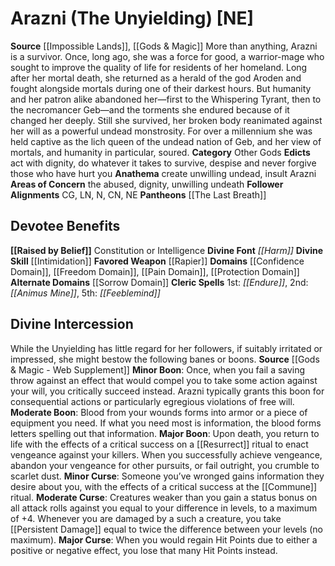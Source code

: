﻿---
ability:
- Constitution
- Intelligence
ability_boost:
- Constitution
- Intelligence
alignment: NE
deity:
- '[[DATABASE/deity/Arazni|Arazni]]'
- '[[DATABASE/deity/The Last Breath|The LastBreath]]'
deity_category: Other Gods
divine_font: Harm
domain:
- '[[DATABASE/domain/Confidence Domain|Confidence]]'
- '[[DATABASE/domain/Freedom Domain|Freedom]]'
- '[[DATABASE/domain/Pain Domain|Pain]]'
- '[[DATABASE/domain/Protection Domain|Protection]]'
- '[[DATABASE/domain/Sorrow Domain|Sorrow]]'
favored_weapon: '[[DATABASE/weapon/Rapier|Rapier]]'
follower_alignment:
- LN
- N
- NE
- CG
- CN
id: '31'
name: Arazni
rarity: Common
skill:
- '[[DATABASE/skill/Intimidation|Intimidation]]'
source: '[[DATABASE/source/Impossible Lands|Impossible Lands]]'
trait: null
type: Deity

---
# Arazni (The Unyielding) [NE]

**Source** [[Impossible Lands]], [[Gods & Magic]] 
More than anything, Arazni is a survivor. Once, long ago, she was a force for good, a warrior-mage who sought to improve the quality of life for residents of her homeland. Long after her mortal death, she returned as a herald of the god Aroden and fought alongside mortals during one of their darkest hours. But humanity and her patron alike abandoned her—first to the Whispering Tyrant, then to the necromancer Geb—and the torments she endured because of it changed her deeply. Still she survived, her broken body reanimated against her will as a powerful undead monstrosity. For over a millennium she was held captive as the lich queen of the undead nation of Geb, and her view of mortals, and humanity in particular, soured.
**Category** Other Gods
**Edicts** act with dignity, do whatever it takes to survive, despise and never forgive those who have hurt you
**Anathema** create unwilling undead, insult Arazni
**Areas of Concern** the abused, dignity, unwilling undeath
**Follower Alignments** CG, LN, N, CN, NE
**Pantheons** [[The Last Breath]]

## Devotee Benefits

**[[Raised by Belief]]** Constitution or Intelligence
**Divine Font** _[[Harm]]_
**Divine Skill** [[Intimidation]]
**Favored Weapon** [[Rapier]]
**Domains** [[Confidence Domain]], [[Freedom Domain]], [[Pain Domain]], [[Protection Domain]]
**Alternate Domains** [[Sorrow Domain]]
**Cleric Spells** 1st: _[[Endure]]_, 2nd: _[[Animus Mine]]_, 5th: _[[Feeblemind]]_

## Divine Intercession

While the Unyielding has little regard for her followers, if suitably irritated or impressed, she might bestow the following banes or boons.
**Source** [[Gods & Magic - Web Supplement]]
**Minor Boon**: Once, when you fail a saving throw against an effect that would compel you to take some action against your will, you critically succeed instead. Arazni typically grants this boon for consequential actions or particularly egregious violations of free will.
**Moderate Boon**: Blood from your wounds forms into armor or a piece of equipment you need. If what you need most is information, the blood forms letters spelling out that information.
**Major Boon**: Upon death, you return to life with the effects of a critical success on a [[Resurrect]] ritual to enact vengeance against your killers. When you successfully achieve vengeance, abandon your vengeance for other pursuits, or fail outright, you crumble to scarlet dust.
**Minor Curse**: Someone you’ve wronged gains information they desire about you, with the effects of a critical success at the [[Commune]] ritual.
**Moderate Curse**: Creatures weaker than you gain a status bonus on all attack rolls against you equal to your difference in levels, to a maximum of +4. Whenever you are damaged by a such a creature, you take [[Persistent Damage]] equal to twice the difference between your levels (no maximum).
**Major Curse**: When you would regain Hit Points due to either a positive or negative effect, you lose that many Hit Points instead.